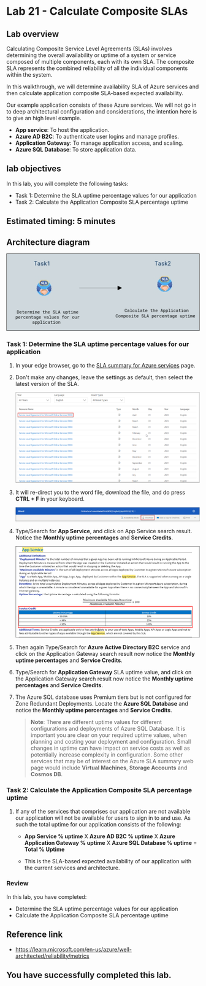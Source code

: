 # Lab 21 - Calculate Composite SLAs

## Lab overview

Calculating Composite Service Level Agreements (SLAs) involves determining the overall availability or uptime of a system or service composed of multiple components, each with its own SLA. The composite SLA represents the combined reliability of all the individual components within the system.

In this walkthrough, we will determine availability SLA of Azure services and then calculate application composite SLA-based expected availability.

Our example application consists of these Azure services. We will not go in to deep architectural configuration and considerations, the intention here is to give an high level example.

+ **App service**: To host the application.
+ **Azure AD B2C**: To authenticate user logins and manage profiles.
+ **Application Gateway**: To manage application access, and scaling. 
+ **Azure SQL Database**: To store application data. 

## lab objectives

In this lab, you will complete the following tasks:

+ Task 1: Determine the SLA uptime percentage values for our application
+ Task 2: Calculate the Application Composite SLA percentage uptime
  
## Estimated timing: 5 minutes

## Architecture diagram

![](../images/az900lab21.png)

### Task 1: Determine the SLA uptime percentage values for our application

1. In your edge browser, go to the [SLA summary for Azure services](https://azure.microsoft.com/en-us/support/legal/sla/summary/) page.

1. Don't make any changes, leave the settings as default, then select the latest version of the SLA.

   ![screenshot of the SLA UI.](../images/AZ-900-year.png)

1. It will re-direct you to the word file, download the file, and do press **CTRL + F** in your keyboard.

   ![screenshot of the downloading the word file.](../images/AZ-900-download.png)

1. Type/Search for **App Service**, and click on App Service search result. Notice the **Monthly uptime percentages** and **Service Credits**.

   ![screenshot of the downloading the word file.](../images/l21a.png) 

1. Then again Type/Search for **Azure Active Directory B2C** service  and click on the Application Gateway search result now notice the **Monthly uptime percentages** and **Service Credits**.

1. Type/Search for **Application Gateway** SLA uptime value, and click on the Application Gateway search result now notice the **Monthly uptime percentages** and **Service Credits**.

1. The Azure SQL database uses Premium tiers but is not configured for Zone Redundant Deployments. Locate the **Azure SQL Database** and notice the **Monthly uptime percentages** and **Service Credits**.

    >**Note**: There are different uptime values for different configurations and deployments of Azure SQL Database. It is important you are clear on your required uptime values, when planning and costing your deployment and configuration. Small changes in uptime can have impact on service costs as well as potentially increase complexity in configuration. Some other services that may be of interest on the Azure SLA summary web page would include **Virtual Machines**, **Storage Accounts** and **Cosmos DB**.

### Task 2: Calculate the Application Composite SLA percentage uptime

1. If any of the services that comprises our application are not available our application will not be available for users to sign in to and use. As such the total uptime for our application consists of the following:

    - **App Service % uptime** X **Azure AD B2C % uptime** X  **Azure Application Gateway % uptime** X **Azure SQL Database % uptime** = **Total % Uptime**

    - This is the SLA-based expected availability of our application with the current services and architecture.


### Review
In this lab, you have completed:
- Determine the SLA uptime percentage values for our application
- Calculate the Application Composite SLA percentage uptime

## Reference link

- https://learn.microsoft.com/en-us/azure/well-architected/reliability/metrics

## You have successfully completed this lab.
